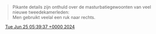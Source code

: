 > Pikante details zijn onthuld over de masturbatiegewoonten van veel nieuwe tweedekamerleden:  
> Men gebruikt veelal een ruk naar rechts\.

<img src="../../media/tweet.ico" width="12" /> [Tue Jun 25 05:39:37 +0000 2024](https://twitter.com/DromerDenker/status/1805475916065214506)